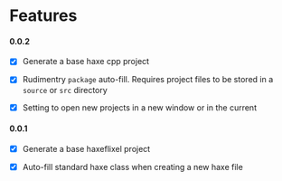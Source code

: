 # Features    

#### 0.0.2
- [x] Generate a base haxe cpp project
- [x] Rudimentry `package` auto-fill. Requires project files to be stored in a `source` or `src` directory
- [x] Setting to open new projects in a new window or in the current
 

#### 0.0.1

- [x] Generate a base haxeflixel project
- [x] Auto-fill standard haxe class when creating a new haxe file
 
